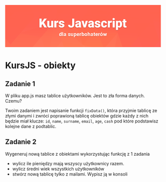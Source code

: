 ![](../../../kursjs.png)

# KursJS - obiekty

## Zadanie 1
W pliku app.js masz tablice użytkowników. Jest to zła forma danych. Czemu?

Twoim zadaniem jest napisanie funkcji `fixData()`, która
przyjmie tablicę ze złymi danymi i zwróci poprawioną tablicę obiektów
gdzie każdy z nich będzie miał klucze: `id`, `name`, `surname`, `email`, `age`, `cash` pod które podstawisz kolejne dane z podtablic.

## Zadanie 2
Wygeneruj nową tablice z obiektami wykorzystując funkcję z 1 zadania
- wylicz ile pieniędzy mają wszyscy użytkownicy razem.
- wylicz średni wiek wszystkich użytkowników
- stwórz nową tablicę tylko z mailami. Wypisz ją w konsoli